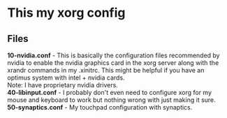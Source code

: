 # This my xorg config
## Files
**10-nvidia.conf** - This is basically the configuration files recommended by nvidia to enable the nvidia graphics card in the xorg server along with the xrandr commands in my .xinitrc. This might be helpful if you have an optimus system with intel + nvidia cards.  
Note: I have proprietary nvidia drivers.  
**40-libinput.conf** - I probably don't even need to configure xorg for my mouse and keyboard to work but nothing wrong with just making it sure.
**50-synaptics.conf** - My touchpad configuration with synaptics.

